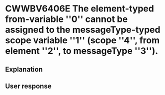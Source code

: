 # CWWBV6406E The element-typed from-variable ''0'' cannot be assigned to the messageType-typed scope variable ''1'' (scope ''4'', from element ''2'', to messageType ''3'').

## Explanation

## User response